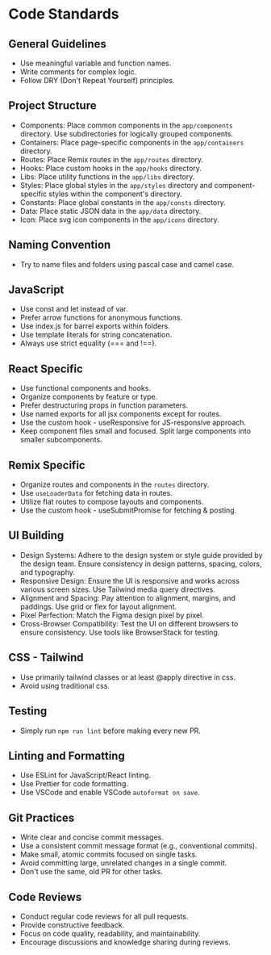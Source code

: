 # Code Standards

## General Guidelines

- Use meaningful variable and function names.
- Write comments for complex logic.
- Follow DRY (Don't Repeat Yourself) principles.

## Project Structure

- Components: Place common components in the `app/components` directory. Use subdirectories for logically grouped components.
- Containers: Place page-specific components in the `app/containers` directory.
- Routes: Place Remix routes in the `app/routes` directory.
- Hooks: Place custom hooks in the `app/hooks` directory.
- Libs: Place utility functions in the `app/libs` directory.
- Styles: Place global styles in the `app/styles` directory and component-specific styles within the component's directory.
- Constants: Place global constants in the `app/consts` directory.
- Data: Place static JSON data in the `app/data` directory.
- Icon: Place svg icon components in the `app/icons` directory.

## Naming Convention

- Try to name files and folders using pascal case and camel case.

## JavaScript

- Use const and let instead of var.
- Prefer arrow functions for anonymous functions.
- Use index.js for barrel exports within folders.
- Use template literals for string concatenation.
- Always use strict equality (=== and !==).

## React Specific

- Use functional components and hooks.
- Organize components by feature or type.
- Prefer destructuring props in function parameters.
- Use named exports for all jsx components except for routes.
- Use the custom hook - useResponsive for JS-responsive approach.
- Keep component files small and focused. Split large components into smaller subcomponents.

## Remix Specific

- Organize routes and components in the `routes` directory.
- Use `useLoaderData` for fetching data in routes.
- Utilize flat routes to compose layouts and components.
- Use the custom hook - useSubmitPromise for fetching & posting.

## UI Building

- Design Systems: Adhere to the design system or style guide provided by the design team. Ensure consistency in design patterns, spacing, colors, and typography.
- Responsive Design: Ensure the UI is responsive and works across various screen sizes. Use Tailwind media query directives.
- Alignment and Spacing: Pay attention to alignment, margins, and paddings. Use grid or flex for layout alignment.
- Pixel Perfection: Match the Figma design pixel by pixel.
- Cross-Browser Compatibility: Test the UI on different browsers to ensure consistency. Use tools like BrowserStack for testing.

## CSS - Tailwind

- Use primarily tailwind classes or at least @apply directive in css.
- Avoid using traditional css.

## Testing

- Simply run `npm run lint` before making every new PR.

## Linting and Formatting

- Use ESLint for JavaScript/React linting.
- Use Prettier for code formatting.
- Use VSCode and enable VSCode `autoformat on save`.

## Git Practices

- Write clear and concise commit messages.
- Use a consistent commit message format (e.g., conventional commits).
- Make small, atomic commits focused on single tasks.
- Avoid committing large, unrelated changes in a single commit.
- Don't use the same, old PR for other tasks.

## Code Reviews

- Conduct regular code reviews for all pull requests.
- Provide constructive feedback.
- Focus on code quality, readability, and maintainability.
- Encourage discussions and knowledge sharing during reviews.
